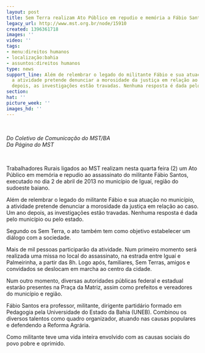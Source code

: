 ```yaml
---
layout: post
title: Sem Terra realizam Ato Público em repudio e memória a Fábio Santos, na BA
legacy_url: http://www.mst.org.br/node/15910
created: 1396361718
images: ''
video: ''
tags:
- menu:direitos humanos
- localização:bahia
- assuntos:direitos humanos
type: news
support_line: Além de relembrar o legado do militante Fábio e sua atuação no município,
  a atividade pretende denunciar a morosidade da justiça em relação ao caso. Um ano
  depois, as investigações estão travadas. Nenhuma resposta é dada pelo poder público.
section: 
hat: ''
picture_week: ''
images_hd: ''
---
```

<p class="MsoNormal">&nbsp;</p><p class="MsoNormal"><em>Do Coletivo de Comunicação do MST/BA<br>Da Página do MST</em></p><p class="MsoNormal"><o:p>&nbsp;</o:p></p><p class="MsoNormal">Trabalhadores Rurais ligados ao MST realizam nesta quarta feira (2) um Ato Público em memória e repudio ao assassinato do militante Fábio Santos, executado no dia 2 de abril de 2013 no município de Iguaí, região do sudoeste baiano.</p><p class="MsoNormal">Além de relembrar o legado do militante Fábio e sua atuação no município, a atividade pretende denunciar a morosidade da justiça em relação ao caso. Um ano depois, as investigações estão travadas. Nenhuma resposta é dada pelo município ou pelo estado.</p><p class="MsoNormal">Segundo os Sem Terra, o ato também tem como objetivo estabelecer um diálogo com a sociedade.</p><p class="MsoNormal">Mais de mil pessoas participarão da atividade. Num primeiro momento será realizada uma missa no local do assassinato, na estrada entre Iguaí e Palmeirinha, a partir das 8h. Logo após, familiares, Sem Terras, amigos e convidados se deslocam em marcha ao centro da cidade.</p><p class="MsoNormal">Num outro momento, diversas autoridades públicas federal e estadual estarão presentes na Praça da Matriz, assim como prefeitos e vereadores do município e região.</p><p class="MsoNormal">Fábio Santos era professor, militante, dirigente partidário formado em Pedagogia pela Universidade do Estado da Bahia (UNEB). Combinou os diversos talentos como quadro organizador, atuando nas causas populares e defendendo a Reforma Agrária.</p><p class="MsoNormal">Como militante teve uma vida inteira envolvido com as causas sociais do povo pobre e oprimido.</p><p class="MsoNormal">&nbsp;</p><p class="MsoNormal">&nbsp;</p>
